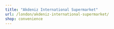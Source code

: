 ```yaml
---
title: "Akdeniz International Supermarket"
url: /london/akdeniz-international-supermarket/
shop: convenience
---
```

